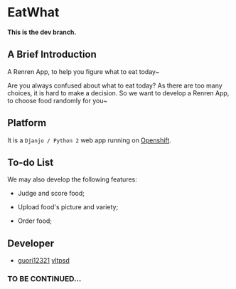 EatWhat
=======
**This is the dev branch.**

## A Brief Introduction
A Renren App, to help you figure what to eat today~

Are you always confused about what to eat today? As there are too many choices, it is hard to make a decision. So we want to develop a Renren App, to choose food randomly for you~

## Platform
It is a `Djanjo / Python 2` web app running on [Openshift](http://openshift.redhat.com).

## To-do List
We may also develop the following features:

* Judge and score food;

* Upload food's picture and variety;

* Order food;

## Developer
* [guori12321](https://github.com/guori12321)
[yltpsd](https://github/yltpsd)


### TO BE CONTINUED...
